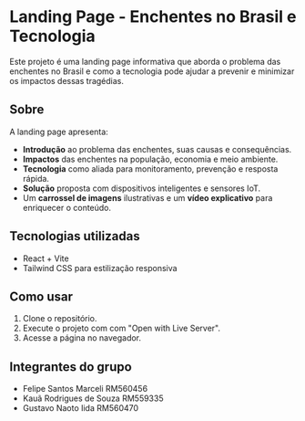 # Landing Page - Enchentes no Brasil e Tecnologia

Este projeto é uma landing page informativa que aborda o problema das enchentes no Brasil e como a tecnologia pode ajudar a prevenir e minimizar os impactos dessas tragédias.

## Sobre

A landing page apresenta:

- **Introdução** ao problema das enchentes, suas causas e consequências.
- **Impactos** das enchentes na população, economia e meio ambiente.
- **Tecnologia** como aliada para monitoramento, prevenção e resposta rápida.
- **Solução** proposta com dispositivos inteligentes e sensores IoT.
- Um **carrossel de imagens** ilustrativas e um **vídeo explicativo** para enriquecer o conteúdo.

## Tecnologias utilizadas

- React + Vite
- Tailwind CSS para estilização responsiva

## Como usar

1. Clone o repositório.
3. Execute o projeto com com "Open with Live Server". 
4. Acesse a página no navegador.

## Integrantes do grupo

- Felipe Santos Marceli RM560456
- Kauã Rodrigues de Souza RM559335
- Gustavo Naoto Iida RM560470

